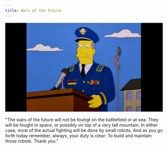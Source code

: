 ```yaml
---
title: Wars of the Future
---
```


![](general.png)

"The wars of the future will not be fouhgt on the battlefield or at 
sea. They will be fought in  space, or possibly on top of a very 
tall mountain. In either case, most of the actual fighting will be
done by small robots. And as you go forth today remember, always,
your duty  is clear: To build and maintain those robots. Thank you."
